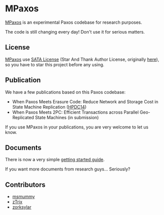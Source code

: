 
# MPaxos


[MPaxos] is an experimental Paxos codebase for research purposes. 

The code is still changing every day! Don't use it for serious matters.

## License

[MPaxos] use [SATA License](LICENSE.txt) (Star And Thank Author License, originally [here](https://github.com/zTrix/sata-license)), so you have to star this project before any using. 

## Publication

We have a few publications based on this Paxos codebase:

 - When Paxos Meets Erasure Code: Reduce Network and Storage Cost in State Machine Replication ([HPDC14](http://www.hpdc.org/2014/program/))
 - When Paxos Meets 2PC: Efficient Transactions across Parallel Geo-Replicated State Machines (in submission)

If you use MPaxos in your publications, you are very welcome to let us know.

## Documents

There is now a very simple [getting started guide](http://mpaxos.com/doc/).

If you want more documents from research guys... Seriously? 

## Contributors

 - [msmummy](https://github.com/msmummy)
 - [zTrix](https://github.com/zTrix)
 - [zorksylar](https://github.com/zorksylar)
  

[MPaxos]:https://github.com/msmummy/mpaxos
